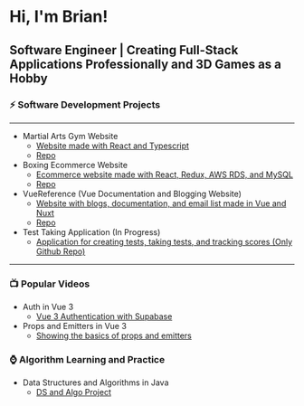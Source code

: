 # Hi, I'm Brian!
## Software Engineer | Creating Full-Stack Applications Professionally and 3D Games as a Hobby

### ⚡ Software Development Projects
-----
- Martial Arts Gym Website
  - [Website made with React and Typescript](https://fitness-webkit.vercel.app/)
  - [Repo](https://github.com/BrianDriscollCode/martial-arts-gym-webkit)
- Boxing Ecommerce Website
  - [Ecommerce website made with React, Redux, AWS RDS, and MySQL](https://title-boxing-store.vercel.app/#)
  - [Repo](https://github.com/BrianDriscollCode/title_boxing_store)
- VueReference (Vue Documentation and Blogging Website)
  - [Website with blogs, documentation, and email list made in Vue and Nuxt](https://vuereference.com/)
  - [Repo](https://github.com/BrianDriscollCode/Vue-Documentation-Nuxt3-Rebuild)
- Test Taking Application (In Progress)
  - [Application for creating tests, taking tests, and tracking scores (Only Github Repo)](https://github.com/BrianDriscollCode/TestTakerApplication)
 -----

 ### :tv: Popular Videos
 - Auth in Vue 3
   - [Vue 3 Authentication with Supabase](https://www.youtube.com/watch?v=TXaL_S0TDSg&t=904s)
- Props and Emitters in Vue 3
   - [Showing the basics of props and emitters](https://www.youtube.com/watch?v=VLQLd_Xy8Zc&t=41s)
 
### ⌚ Algorithm Learning and Practice
- Data Structures and Algorithms in Java
  - [DS and Algo Project](https://github.com/BrianDriscollCode/DataStructuresAndAlgorithms/tree/main/src)

<!--
**BrianDriscollCode/BrianDriscollCode** is a ✨ _special_ ✨ repository because its `README.md` (this file) appears on your GitHub profile.

Here are some ideas to get you started:
Raycast targeting![Uploading image.png…]()

- 🔭 I’m currently working on ...
- 🌱 I’m currently learning ...
- 👯 I’m looking to collaborate on ...
- 🤔 I’m looking for help with ...
- 💬 Ask me about ...
- 📫 How to reach me: ...
- 😄 Pronouns: ...
- ⚡ Fun fact: ...
-->
